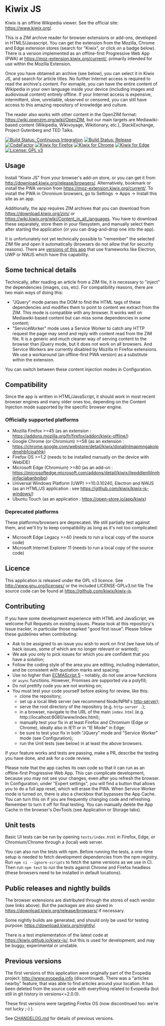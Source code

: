 # Kiwix JS

Kiwix is an offline Wikipedia viewer. See the official site: https://www.kiwix.org/.

This is a ZIM archive reader for browser extensions or add-ons, developed in HTML5/Javascript. You can get the extension from the Mozilla,
Chrome and Edge extension stores (search for "Kiwix", or click on a badge below). There is a version implemented as an offline-first
Progressive Web App (PWA) at https://moz-extension.kiwix.org/current/, primarily intended for use within the Mozilla Extension.

Once you have obtained an archive (see below), you can select it in Kiwix JS, and search for article titles. No further Internet access is required to
read the archive's content. For exmaple, you can have the entire content of Wikipedia in your own language inside your device (including images and
audiovisual content) entirely offline. If your Internet access is expensive, intermittent, slow, unreliable, observed or censored, you can still have
access to this amazing repository of knowledge and culture.

The reader also works with other content in the OpenZIM format: https://wiki.openzim.org/wiki/OpenZIM, but our main targets are Mediawiki-based
content (Wikipedia, Wikivoyage, Wikitionary, etc.), StackExchange, Project Gutenberg and TED Talks.

[![Build Status: Continuous Integration](https://github.com/kiwix/kiwix-js/workflows/CI/badge.svg?query=branch%3Amaster)](https://github.com/kiwix/kiwix-js/actions?query=branch%3Amaster)
[![Build Status: Release](https://github.com/kiwix/kiwix-js/workflows/Release/badge.svg?query=branch%3Amaster)](https://github.com/kiwix/kiwix-js/actions?query=branch%3Amaster)
[![CodeFactor](https://www.codefactor.io/repository/github/kiwix/kiwix-js/badge)](https://www.codefactor.io/repository/github/kiwix/kiwix-js)
[![Kiwix for Firefox](https://img.shields.io/amo/v/kiwix-offline?label=Kiwix%20for%20Firefox)](https://addons.mozilla.org/fr/firefox/addon/kiwix-offline/)
[![Kiwix for Chrome](https://img.shields.io/chrome-web-store/v/donaljnlmapmngakoipdmehbfcioahhk?label=Kiwix%20for%20Chrome)](https://chrome.google.com/webstore/detail/kiwix/donaljnlmapmngakoipdmehbfcioahhk)
[![Kiwix for Edge](https://img.shields.io/badge/dynamic/json?label=Kiwix%20for%20Edge&prefix=v&query=%24.version&url=https%3A%2F%2Fmicrosoftedge.microsoft.com%2Faddons%2Fgetproductdetailsbycrxid%2Fjlepddlenlljlnnhjinfaciabanbnjbp)](https://microsoftedge.microsoft.com/addons/detail/kiwix/jlepddlenlljlnnhjinfaciabanbnjbp)
[![License: GPL v3](https://img.shields.io/badge/License-GPLv3-blue.svg)](https://www.gnu.org/licenses/gpl-3.0)

## Usage

Install "Kiwix JS" from your browser's add-on store, or you can get it from http://download.kiwix.org/release/browsers/. Alternatively, bookmark or
install the PWA version from https://moz-extension.kiwix.org/current/. To install the PWA in Chromium browsers, go to Settings -> Apps ->
Install this site as an app. 

Additionally, the app requires ZIM archives that you can download from https://download.kiwix.org/zim/ or
https://wiki.kiwix.org/wiki/Content_in_all_languages. You have to download these separately, store them in your filesystem, and manually select them
after starting the application (or you can drag-and-drop one into the app).

It is unfortunately not yet technically possible to "remember" the selected ZIM file and open it automatically (browsers do not allow that for
security reasons). There are [versions of this app](https://www.kiwix.org/en/download/) that use frameworks like Electron, UWP or NWJS which have
this capability.

## Some technical details

Technically, after reading an article from a ZIM file, it is necessary to "inject" the dependencies (images, css, etc). For compatibility reasons,
there are two main ways of doing this:

- "JQuery" mode parses the DOM to find the HTML tags of these dependencies and modifies them to point to content we extract from the ZIM. This mode is
compatible with any browser. It works well on Mediawiki-based content but can miss some dependencies in some content;
- "ServiceWorker" mode uses a Service Worker to catch any HTTP request the page may send and reply with content read from the ZIM file. It is a
generic and much cleaner way of serving content to the browser than jQuery mode, but it does not work on all browsers. And Service Workers are
currently disabled by Mozilla in Firefox extensions. We use a workaround (an offline-first PWA version) as a substitute within the extension.

You can switch between these content injection modes in Configuration.

## Compatibility

Since the app is written in HTML/JavaScript, it should work in most recent browser engines and many older ones too, depending on the Content
Injection mode supported by the specific browser engine.

### Officially supported platforms

- Mozilla Firefox >=45 (as an extension : https://addons.mozilla.org/fr/firefox/addon/kiwix-offline/)
- Google Chrome (or Chromium) >=58 (as an extension : https://chrome.google.com/webstore/detail/kiwix/donaljnlmapmngakoipdmehbfcioahhk)
- Firefox OS >=1.2 (needs to be installed manually on the device with WebIDE)
- Microsoft Edge (Chromium) >=80 (as an add-on : https://microsoftedge.microsoft.com/addons/detail/kiwix/jlepddlenlljlnnhjinfaciabanbnjbp)
- Universal Windows Platform (UWP) >=10.0.10240, Electron and NWJS (as an HTML/JS application : see https://github.com/kiwix/kiwix-js-windows/)
- Ubuntu Touch (as an application : https://open-store.io/app/kiwix)

### Deprecated platforms

These platforms/browsers are deprecated. We still partially test against them, and we'll try to keep compatibility as long as it's not too complicated:

- Microsoft Edge Legacy >=40 (needs to run a local copy of the source code)
- Microsoft Internet Explorer 11 (needs to run a local copy of the source code)

## Licence

This application is released under the GPL v3 licence. See http://www.gnu.org/licenses/ or the included LICENSE-GPLv3.txt file
The source code can be found at https://github.com/kiwix/kiwix-js.

## Contributing

If you have some development experience with HTML and JavaScript, we welcome Pull Requests on existing issues. Please look at this repository's Issue
tracker, in particular those marked "good first issue". Please follow these guidelines when contributing:

- Ask to be assigned to an issue you wish to work on first (we have lots of back issues, some of which are no longer relevant or wanted);
- We ask you only to pick issues for which you are confident that you have a solution;
- Follow the coding style of the area you are editing, including indentation, and be consistent with quotation marks and spacing;
- Use no higher than [ECMAScript 5](https://caniuse.com/es5) - notably, do not use arrow functions or `async` functions. However, Promises *are*
  supported via a polyfill;
- Do not prettify code you are not working on;
- You must test your code yourself before asking for review, like this:
  - clone the repository;
  - set up a local Web server (we recommend Node/NPM's [http-server](https://www.npmjs.com/package/http-server));
  - serve the root directory of the repository (e.g. `http-server .`);
  - in a browser, navigate to the URL of the main `index.html` (e.g. http://localhost:8080/www/index.html);
  - manually test your fix in at least Firefox and Chromium (Edge or Chrome), ideally also in IE11 or in "IE Mode" in Edge;
  - be sure to test your fix in both "JQuery" mode and "Service Worker" mode (see Configuration);
  - run the Unit tests (see below) in at least the above browsers.

If your feature works and tests are passing, make a PR, describe the testing you have done, and ask for a code review.

Please note that the app caches its own code so that it can run as an offline-first Progressive Web App. This can complicate development, because you
may not see your changes, even after you refresh the browser. In Configuration, under "Expert settings", you will find a button that allows you to do
a full app reset, which will erase the PWA. When Service Worker mode is turned on, there is also a checkbox that bypasses the App Cache. You can turn
this on if you are frequently changing code and refreshing. Remember to turn it off for final testing. You can manually delete the App Cache in
the browser's DevTools (see Application or Storage tabs).

## Unit tests

Basic UI tests can be run by opening `tests/index.html` in Firefox, Edge, or Chromium/Chrome through a (local) web server.

You can also run the tests with npm. Before running the tests, a one-time setup is needed to fetch development dependencies from the npm registry.
Run `npm ci --ignore-scripts` to fetch the same versions as we use in CI. Then run `npm test` to run the tests against Chrome and Firefox headless
(these browsers need to be installed in default locations).

## Public releases and nightly builds

The browser extensions are distributed through the stores of each vendor (see links above). But the packages are also saved in https://download.kiwix.org/release/browsers/ if necessary.

Some nightly builds are generated, and should only be used for testing purpose: https://download.kiwix.org/nightly/.

There is a test implementation of the latest code at https://kiwix.github.io/kiwix-js/, but this is used for development, and may be buggy,
experimental or unstable.

## Previous versions

The first versions of this application were originally part of the Evopedia project: http://www.evopedia.info (discontinued). There was a "articles nearby" feature, that was able to find articles around your location. It has been deleted from the source code with everything related to Evopedia (but still in git history in versions<=2.0.0).

These first versions were targeting Firefox OS (now discontinued too: we're not lucky ;-) ).

See [CHANGELOG.md](CHANGELOG.md) for details of previous versions.

